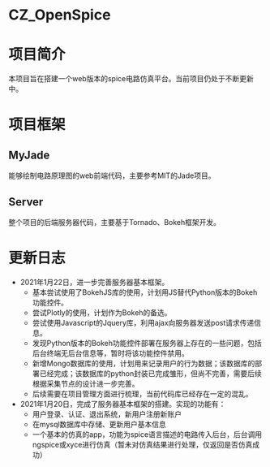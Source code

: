 # CZ_OpenSpice

# 项目简介

本项目旨在搭建一个web版本的spice电路仿真平台。当前项目仍处于不断更新中。

# 项目框架

## MyJade

能够绘制电路原理图的web前端代码，主要参考MIT的Jade项目。

## Server

整个项目的后端服务器代码，主要基于Tornado、Bokeh框架开发。

# 更新日志

* 2021年1月22日，进一步完善服务器基本框架。
  * 基本尝试使用了BokehJS库的使用，计划用JS替代Python版本的Bokeh功能控件。
  * 尝试Plotly的使用，计划作为Bokeh的备选。
  * 尝试使用Javascript的Jquery库，利用ajax向服务器发送post请求传递信息。
  * 发现Python版本的Bokeh功能控件部署在服务器上存在的一些问题，包括后台终端无后台信息等，暂时将该功能控件禁用。
  * 新增Mongo数据库的使用，计划用来记录用户的行为数据；该数据库的部署已经完成；该数据库的python封装已完成雏形，但尚不完善，需要后续根据采集节点的设计进一步完善。
  * 后续需要在项目管理方面进行梳理，当前代码库已经存在一定的混乱。
* 2021年1月20日，完成了服务器基本框架的搭建。实现的功能有：
  * 用户登录、认证、退出系统，新用户注册新账户
  * 在mysql数据库中存储、更新用户基本信息
  * 一个基本的仿真的app，功能为spice语言描述的电路传入后台，后台调用ngspice或xyce进行仿真（暂未对仿真结果进行处理，仅返回是否仿真成功）
